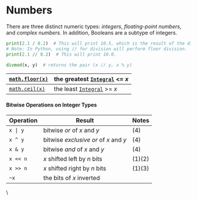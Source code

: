 # Numbers

There are three distinct numeric types: _integers_, _floating-point numbers_, and _complex numbers_. In addition, Booleans are a subtype of integers.

```python
print(2.1 / 0.2)  # This will print 10.5, which is the result of the division.
# Note: In Python, using // for division will perform floor division.
print(2.1 // 0.2)  # This will print 10.0.

divmod(x, y)  # returns the pair (x // y, x % y)
```

| [`math.floor(x)`](https://docs.python.org/3/library/math.html#math.floor) | the greatest [`Integral`](https://docs.python.org/3/library/numbers.html#numbers.Integral) <= _x_ |
| ------------------------------------------------------------------------- | ------------------------------------------------------------------------------------------------- |
| [`math.ceil(x)`](https://docs.python.org/3/library/math.html#math.ceil)   | the least [`Integral`](https://docs.python.org/3/library/numbers.html#numbers.Integral) >= _x_    |

#### Bitwise Operations on Integer Types

| Operation | Result                                | Notes  |
| --------- | ------------------------------------- | ------ |
| `x \| y`  | bitwise _or_ of _x_ and _y_           | (4)    |
| `x ^ y`   | bitwise _exclusive or_ of _x_ and _y_ | (4)    |
| `x & y`   | bitwise _and_ of _x_ and _y_          | (4)    |
| `x << n`  | _x_ shifted left by _n_ bits          | (1)(2) |
| `x >> n`  | _x_ shifted right by _n_ bits         | (1)(3) |
| `~x`      | the bits of _x_ inverted              |        |

\
